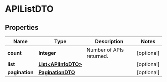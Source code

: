 

# APIListDTO

## Properties

Name | Type | Description | Notes
------------ | ------------- | ------------- | -------------
**count** | **Integer** | Number of APIs returned.  |  [optional]
**list** | [**List&lt;APIInfoDTO&gt;**](APIInfoDTO.md) |  |  [optional]
**pagination** | [**PaginationDTO**](PaginationDTO.md) |  |  [optional]



